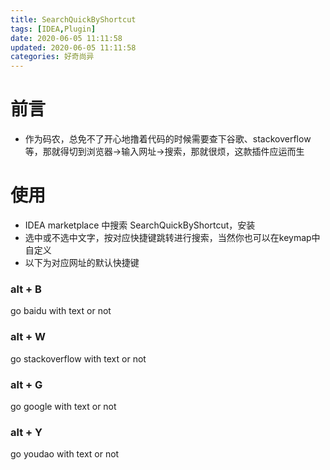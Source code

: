 ```yaml
---
title: SearchQuickByShortcut
tags: [IDEA,Plugin]
date: 2020-06-05 11:11:58
updated: 2020-06-05 11:11:58
categories: 好奇尚异
---
```


# 前言
- 作为码农，总免不了开心地撸着代码的时候需要查下谷歌、stackoverflow等，那就得切到浏览器->输入网址->搜索，那就很烦，这款插件应运而生

# 使用
- IDEA marketplace 中搜索 SearchQuickByShortcut，安装
- 选中或不选中文字，按对应快捷键跳转进行搜索，当然你也可以在keymap中自定义
- 以下为对应网址的默认快捷键
### alt + B
go baidu with text or not
### alt + W
go stackoverflow with text or not
### alt + G
go google with text or not
### alt + Y
go youdao with text or not